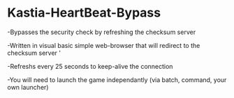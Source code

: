 # Kastia-HeartBeat-Bypass

-Bypasses the security check by refreshing the checksum server

-Written in visual basic simple web-browser that will redirect to the checksum server '

-Refreshs every 25 seconds to keep-alive the connection

-You will need to launch the game independantly (via batch, command, your own launcher)
